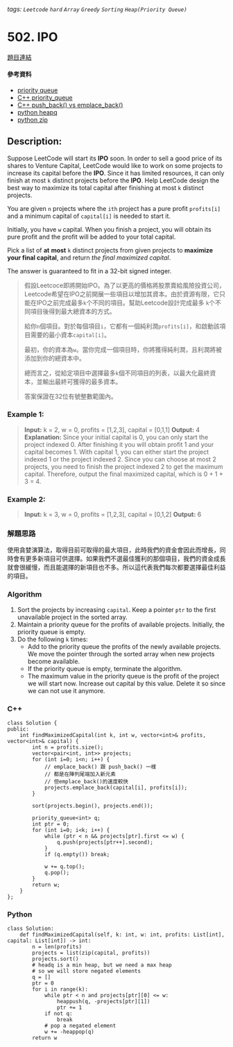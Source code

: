 ###### tags: `Leetcode` `hard` `Array` `Greedy` `Sorting` `Heap(Priority Queue)`

# 502. IPO

[題目連結](https://leetcode.com/problems/ipo/description/)

#### 參考資料
- [priority queue](http://alrightchiu.github.io/SecondRound/priority-queueintrojian-jie.html)
- [C++ priority_queue](https://clay-atlas.com/blog/2022/02/19/cpp-stl-priority-queue/)
- [C++ push_back() vs emplace_back()](https://clay-atlas.com/blog/2022/11/29/cpp-vector-push-back-difference-emplace-back/)
- [python heapq](https://ithelp.ithome.com.tw/articles/10247299)
- [python zip](https://www.runoob.com/python/python-func-zip.html)

## Description:
Suppose LeetCode will start its **IPO** soon. In order to sell a good price of its shares to Venture Capital, LeetCode would like to work on some projects to increase its capital before the **IPO**. Since it has limited resources, it can only finish at most `k` distinct projects before the **IPO**. Help LeetCode design the best way to maximize its total capital after finishing at most `k` distinct projects.

You are given `n` projects where the `ith` project has a pure profit `profits[i]` and a minimum capital of `capital[i]` is needed to start it.

Initially, you have `w` capital. When you finish a project, you will obtain its pure profit and the profit will be added to your total capital.

Pick a list of **at** **most** `k` distinct projects from given projects to **maximize your final capital**, and return *the final maximized capital*.

The answer is guaranteed to fit in a 32-bit signed integer.

> 假設Leetcoce即將開始IPO。為了以更高的價格將股票賣給風險投資公司，Leetcode希望在IPO之前開展一些項目以增加其資本。由於資源有限，它只能在IPO之前完成最多`k`个不同的項目。幫助Leetcode設計完成最多 `k`个不同項目後得到最大總資本的方式。
> 
>給你`n`個項目。對於每個項目`i`，它都有一個純利潤`profits[i]`，和啟動該項目需要的最小資本`capital[i]`。
>
> 最初，你的資本為`w`。當你完成一個項目時，你將獲得純利潤，且利潤將被添加到你的總資本中。
> 
> 總而言之，從給定項目中選擇最多`k`個不同項目的列表，以最大化最終資本，並輸出最終可獲得的最多資本。
> 
> 答案保證在32位有號整數範圍內。

### Example 1:

> **Input:** k = 2, w = 0, profits = [1,2,3], capital = [0,1,1]
> **Output:** 4
> **Explanation:** Since your initial capital is 0, you can only start the project indexed 0.
After finishing it you will obtain profit 1 and your capital becomes 1.
With capital 1, you can either start the project indexed 1 or the project indexed 2.
Since you can choose at most 2 projects, you need to finish the project indexed 2 to get the maximum capital.
Therefore, output the final maximized capital, which is 0 + 1 + 3 = 4.

### Example 2:

> **Input:** k = 3, w = 0, profits = [1,2,3], capital = [0,1,2]
> **Output:** 6

### 解題思路
使用貪婪演算法，取得目前可取得的最大項目，此時我們的資金會因此而增長，同時會有更多新項目可供選擇。如果我們不選最佳獲利的那個項目，我們的資金成長就會很緩慢，而且能選擇的新項目也不多。所以這代表我們每次都要選擇最佳利益的項目。

### Algorithm
1. Sort the projects by increasing `capital`. Keep a pointer `ptr` to the first unavailable project in the sorted array.
2. Maintain a priority queue for the profits of available projects. Initially, the priority queue is empty.
3. Do the following `k` times:
    - Add to the priority queue the profits of the newly available projects. We move the pointer through the sorted array when new projects become available.
    - If the priority queue is empty, terminate the algorithm.
    - The maximum value in the priority queue is the profit of the project we will start now. Increase out capital by this value. Delete it so since we can not use it anymore.

### C++
```cpp=
class Solution {
public:
    int findMaximizedCapital(int k, int w, vector<int>& profits, vector<int>& capital) {
        int n = profits.size();
        vector<pair<int, int>> projects;
        for (int i=0; i<n; i++) {
            // emplace_back() 跟 push_back() 一樣
            // 都是在陣列尾端加入新元素
            // 但emplace_back()的速度較快
            projects.emplace_back(capital[i], profits[i]);
        }

        sort(projects.begin(), projects.end());

        priority_queue<int> q;
        int ptr = 0;
        for (int i=0; i<k; i++) {
            while (ptr < n && projects[ptr].first <= w) {
                q.push(projects[ptr++].second);
            }
            if (q.empty()) break;
            
            w += q.top();
            q.pop();
        }
        return w;   
    }
};
```

### Python
```python=
class Solution:
    def findMaximizedCapital(self, k: int, w: int, profits: List[int], capital: List[int]) -> int:
        n = len(profits)
        projects = list(zip(capital, profits))
        projects.sort()
        # headq is a min heap, but we need a max heap
        # so we will store negated elements
        q = []
        ptr = 0
        for i in range(k):
            while ptr < n and projects[ptr][0] <= w:
                heappush(q, -projects[ptr][1])
                ptr += 1
            if not q: 
                break
            # pop a negated element
            w += -heappop(q)
        return w
```


